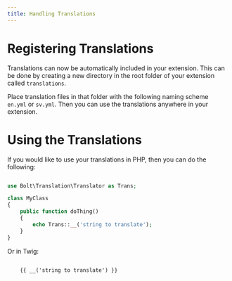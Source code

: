 ```yaml
---
title: Handling Translations
---
```

Registering Translations
========================

Translations can now be automatically included in your extension. This can be 
done by creating a new directory in the root folder of your extension called 
`translations`. 

Place translation files in that folder with the following naming scheme `en.yml`
or `sv.yml`. Then  you can use the translations anywhere in your extension. 


Using the Translations
======================

If you would like to use your translations in PHP, then you can do the following: 

```php

use Bolt\Translation\Translator as Trans;

class MyClass
{       
    public function doThing()
    {
        echo Trans::__('string to translate');
    }
}
```

Or in Twig:

```twig

    {{ __('string to translate') }}

```
